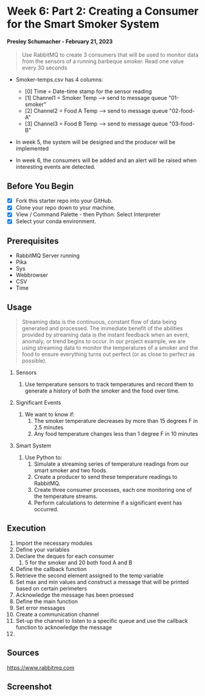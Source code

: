 # Week 6: Part 2: Creating a Consumer for the Smart Smoker System
#### Presley Schumacher - February 21, 2023

> Use RabbitMQ to create 3 consumers that will be used to monitor data from the sensors of a running barbeque smoker. Read one value every 30 seconds

* Smoker-temps.csv has 4 columns:
  * [0] Time = Date-time stamp for the sensor reading
  * [1] Channel1 = Smoker Temp --> send to message queue "01-smoker"
  * [2] Channel2 = Food A Temp --> send to message queue "02-food-A"
  * [3] Channel3 = Food B Temp --> send to message queue "03-food-B"
  
* In week 5, the system will be designed and the producer will be implemented
* In week 6, the consumers will be added and an alert will be raised when interesting events are detected.

## Before You Begin
- [x] Fork this starter repo into your GitHub.
- [x] Clone your repo down to your machine.
- [x] View / Command Palette - then Python: Select Interpreter
- [x] Select your conda environment. 

## Prerequisites
* RabbitMQ Server running
* Pika
* Sys
* Webbrowser
* CSV
* Time

## Usage

> Streaming data is the continuous, constant flow of data being generated and processed. The immediate benefit of the abilities provided by streaming data is the instant feedback when an event, anomaly, or trend begins to occur. In our project example, we are using streaming data to monitor the temperatures of a smoker and the food to ensure everything turns out perfect (or as close to perfect as possible).

1. Sensors
    1. Use temperature sensors to track temperatures and record them to generate a history of both the smoker and the food over time. 

1. Significant Events
    1. We want to know if:
        1. The smoker temperature decreases by more than 15 degrees F in 2.5 minutes
        1. Any food temperature changes less than 1 degree F in 10 minutes
 
 1. Smart System
     1. Use Python to:
         1. Simulate a streaming series of temperature readings from our smart smoker and two foods.
         1. Create a producer to send these temperature readings to RabbitMQ.
         1. Create three consumer processes, each one monitoring one of the temperature streams. 
         1. Perform calculations to determine if a significant event has occurred.

## Execution
1. Import the necessary modules
1. Define your variables
1. Declare the deques for each consumer
    1. 5 for the smoker and 20 both food A and B
1. Define the callback function
1. Retrieve the second element assigned to the temp variable
1. Set max and min values and construct a message that will be printed based on certain perimeters
1. Acknowledge the message has been proessed
1. Define the main function
1. Set error messages
1. Create a communication channel
1. Set-up the channel to listen to a specific queue and use the callback function to acknowledge the message
1. 



## Sources
https://www.rabbitmq.com

## Screenshot

